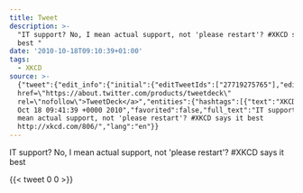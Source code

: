 ```yaml
---
title: Tweet
description: >-
  "IT support? No, I mean actual support, not 'please restart'? #XKCD says it
  best "
date: '2010-10-18T09:10:39+01:00'
tags:
  - XKCD
source: >-
  {"tweet":{"edit_info":{"initial":{"editTweetIds":["27719275765"],"editableUntil":"2010-10-18T10:41:39.000Z","editsRemaining":"5","isEditEligible":true}},"retweeted":false,"source":"<a
  href=\"https://about.twitter.com/products/tweetdeck\"
  rel=\"nofollow\">TweetDeck</a>","entities":{"hashtags":[{"text":"XKCD","indices":["61","66"]}],"symbols":[],"user_mentions":[],"urls":[]},"display_text_range":["0","100"],"favorite_count":"0","id_str":"27719275765","truncated":false,"retweet_count":"0","id":"27719275765","created_at":"Mon
  Oct 18 09:41:39 +0000 2010","favorited":false,"full_text":"IT support? No, I
  mean actual support, not 'please restart'? #XKCD says it best
  http://xkcd.com/806/","lang":"en"}}
---
```

IT support? No, I mean actual support, not 'please restart'? #XKCD says it best 
    
{{< tweet 0 0 >}}
    
